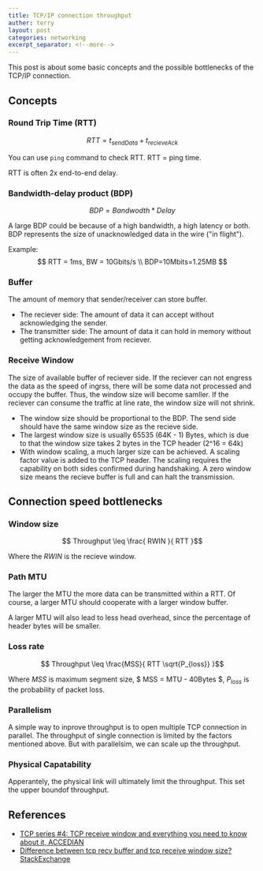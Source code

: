 ```yaml
---
title: TCP/IP connection throughput
auther: terry
layout: post
categories: networking
excerpt_separator: <!--more-->
---
```


This post is about some basic concepts and the possible bottlenecks of the TCP/IP connection.
<!--more-->

## Concepts

### Round Trip Time (RTT)

$$ RTT = t_{sendData} + t_{recieveAck} $$

You can use `ping` command to check RTT. RTT = ping time.

RTT is often 2x end-to-end delay.

### Bandwidth-delay product (BDP)

$$ BDP = Bandwodth * Delay $$

A large BDP could be because of a high bandwidth, a high latency or both. BDP represents the size of unacknowledged data in the wire ("in flight").

Example:
$$
RTT = 1ms, BW = 10Gbits/s \\
BDP=10Mbits=1.25MB
$$

### Buffer

The amount of memory that sender/receiver can store buffer.

* The reciever side: The amount of data it can accept without acknowledging the sender.
* The transmitter side: The amount of data it can hold in memory without getting acknowledgement from reciever.

### Receive Window

The size of available buffer of reciever side. If the reciever can not engress the data as the speed of ingrss, there will be some data not processed and occupy the buffer. Thus, the window size will become samller. If the reciever can consume the traffic at line rate, the window size will not shrink.

* The window size should be proportional to the BDP. The send side should have the same window size as the recieve side.
* The largest window size is usually 65535 (64K - 1) Bytes, which is due to that the window size takes 2 bytes in the TCP header (2^16 = 64k)
* With window scaling, a much larger size can be achieved. A scaling factor value is added to the TCP header. The scaling requires the capability on both sides confirmed during handshaking. A zero window size means the recieve buffer is full and can halt the transmission.

## Connection speed bottlenecks

### Window size

$$ Throughput \leq \frac{ RWIN }{ RTT }$$

Where the $RWIN$ is the recieve window.

### Path MTU

The larger the MTU the more data can be transmitted within a RTT. Of course, a larger MTU should cooperate with a larger window buffer.

A larger MTU will also lead to less head overhead, since the percentage of header bytes will be smaller.

### Loss rate

$$ Throughput \leq \frac{MSS}{ RTT \sqrt{P_{loss}} }$$

Where $MSS$ is maximum segment size, $ MSS = MTU - 40Bytes $, $P_{loss}$ is the probability of packet loss.

### Parallelism

A simple way to inprove throughput is to open multiple TCP connection in parallel. The throughput of single connection is limited by the factors mentioned above. But with parallelsim, we can scale up the throughput.

### Physical Capatability

Apperantely, the physical link will ultimately limit the throughput. This set the upper boundof throughput.

<!-- TODO: categorize bottlenecks -->

## References

* [TCP series #4: TCP receive window and everything you need to know about it, ACCEDIAN](https://accedian.com/blog/tcp-receive-window-everything-need-know/)
* [Difference between tcp recv buffer and tcp receive window size? StackExchange](https://serverfault.com/questions/445487/difference-between-tcp-recv-buffer-and-tcp-receive-window-size)
